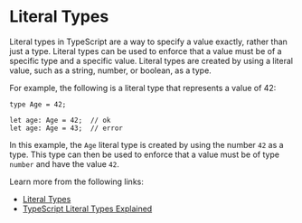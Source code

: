 # Literal Types

Literal types in TypeScript are a way to specify a value exactly, rather than just a type. Literal types can be used to enforce that a value must be of a specific type and a specific value. Literal types are created by using a literal value, such as a string, number, or boolean, as a type.

For example, the following is a literal type that represents a value of 42:

```
type Age = 42;

let age: Age = 42;  // ok
let age: Age = 43;  // error
```

In this example, the `Age` literal type is created by using the number `42` as a type. This type can then be used to enforce that a value must be of type `number` and have the value `42`.

Learn more from the following links:

- [Literal Types](https://www.typescriptlang.org/docs/handbook/2/everyday-types.html#literal-types)
- [TypeScript Literal Types Explained](https://www.youtube.com/watch?v=JXVrPRmnQt0)
